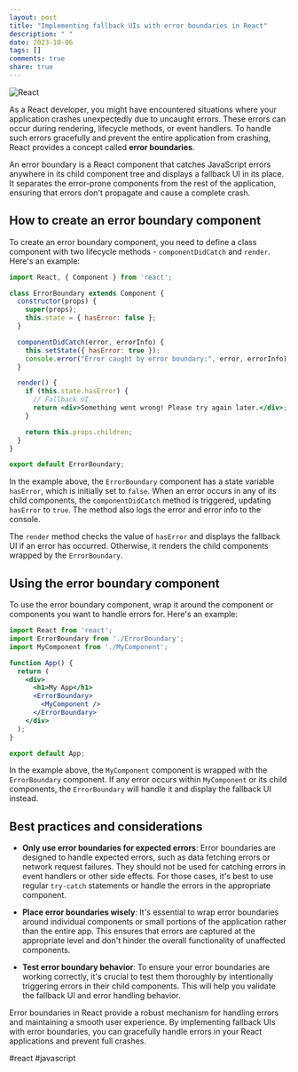```yaml
---
layout: post
title: "Implementing fallback UIs with error boundaries in React"
description: " "
date: 2023-10-06
tags: []
comments: true
share: true
---
```


![React](https://cdn.pixabay.com/photo/2015/08/26/16/58/programmer-908107_960_720.jpg)

As a React developer, you might have encountered situations where your application crashes unexpectedly due to uncaught errors. These errors can occur during rendering, lifecycle methods, or event handlers. To handle such errors gracefully and prevent the entire application from crashing, React provides a concept called **error boundaries**.

An error boundary is a React component that catches JavaScript errors anywhere in its child component tree and displays a fallback UI in its place. It separates the error-prone components from the rest of the application, ensuring that errors don't propagate and cause a complete crash.

## How to create an error boundary component

To create an error boundary component, you need to define a class component with two lifecycle methods - `componentDidCatch` and `render`. Here's an example:

```jsx
import React, { Component } from 'react';

class ErrorBoundary extends Component {
  constructor(props) {
    super(props);
    this.state = { hasError: false };
  }

  componentDidCatch(error, errorInfo) {
    this.setState({ hasError: true });
    console.error("Error caught by error boundary:", error, errorInfo);
  }

  render() {
    if (this.state.hasError) {
      // Fallback UI
      return <div>Something went wrong! Please try again later.</div>;
    }

    return this.props.children;
  }
}

export default ErrorBoundary;
```

In the example above, the `ErrorBoundary` component has a state variable `hasError`, which is initially set to `false`. When an error occurs in any of its child components, the `componentDidCatch` method is triggered, updating `hasError` to `true`. The method also logs the error and error info to the console.

The `render` method checks the value of `hasError` and displays the fallback UI if an error has occurred. Otherwise, it renders the child components wrapped by the `ErrorBoundary`.

## Using the error boundary component

To use the error boundary component, wrap it around the component or components you want to handle errors for. Here's an example:

```jsx
import React from 'react';
import ErrorBoundary from './ErrorBoundary';
import MyComponent from './MyComponent';

function App() {
  return (
    <div>
      <h1>My App</h1>
      <ErrorBoundary>
        <MyComponent />
      </ErrorBoundary>
    </div>
  );
}

export default App;
```

In the example above, the `MyComponent` component is wrapped with the `ErrorBoundary` component. If any error occurs within `MyComponent` or its child components, the `ErrorBoundary` will handle it and display the fallback UI instead.

## Best practices and considerations

- **Only use error boundaries for expected errors**: Error boundaries are designed to handle expected errors, such as data fetching errors or network request failures. They should not be used for catching errors in event handlers or other side effects. For those cases, it's best to use regular `try-catch` statements or handle the errors in the appropriate component.

- **Place error boundaries wisely**: It's essential to wrap error boundaries around individual components or small portions of the application rather than the entire app. This ensures that errors are captured at the appropriate level and don't hinder the overall functionality of unaffected components.

- **Test error boundary behavior**: To ensure your error boundaries are working correctly, it's crucial to test them thoroughly by intentionally triggering errors in their child components. This will help you validate the fallback UI and error handling behavior.

Error boundaries in React provide a robust mechanism for handling errors and maintaining a smooth user experience. By implementing fallback UIs with error boundaries, you can gracefully handle errors in your React applications and prevent full crashes.

\#react #javascript